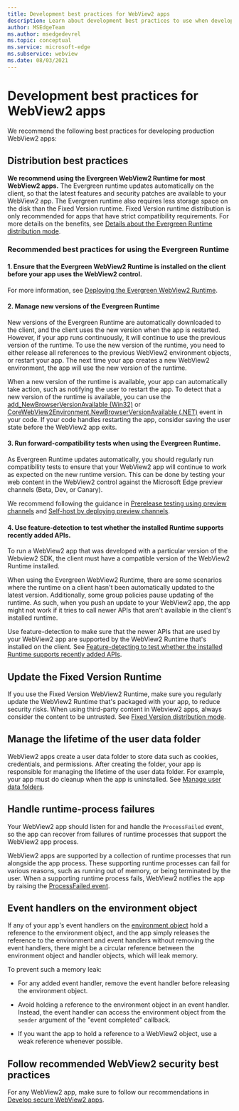 ```yaml
---
title: Development best practices for WebView2 apps
description: Learn about development best practices to use when developing your WebView2 application.
author: MSEdgeTeam
ms.author: msedgedevrel
ms.topic: conceptual
ms.service: microsoft-edge
ms.subservice: webview
ms.date: 08/03/2021
---
```

# Development best practices for WebView2 apps

We recommend the following best practices for developing production WebView2 apps:

## Distribution best practices

**We recommend using the Evergreen WebView2 Runtime for most WebView2 apps.**  The Evergreen runtime updates automatically on the client, so that the latest features and security patches are available to your WebView2 app.  The Evergreen runtime also requires less storage space on the disk than the Fixed Version runtime. Fixed Version runtime distribution is only recommended for apps that have strict compatibility requirements. For more details on the benefits, see [Details about the Evergreen Runtime distribution mode](../concepts/distribution.md#details-about-the-evergreen-runtime-distribution-mode).
 
### Recommended best practices for using the Evergreen Runtime

#### 1. Ensure that the Evergreen WebView2 Runtime is installed on the client before your app uses the WebView2 control.  
For more information, see [Deploying the Evergreen WebView2 Runtime](../concepts/distribution.md#deploying-the-evergreen-webview2-runtime).

#### 2. Manage new versions of the Evergreen Runtime

New versions of the Evergreen Runtime are automatically downloaded to the client, and the client uses the new version when the app is restarted.  However, if your app runs continuously, it will continue to use the previous version of the runtime.  To use the new version of the runtime, you need to either release all references to the previous WebView2 environment objects, or restart your app.  The next time your app creates a new WebView2 environment, the app will use the new version of the runtime. 

When a new version of the runtime is available, your app can automatically take action, such as notifying the user to restart the app.  To detect that a new version of the runtime is available, you can use the [add_NewBrowserVersionAvailable (Win32)](/microsoft-edge/webview2/reference/win32/icorewebview2environment#add_newbrowserversionavailable) or [CoreWebView2Environment.NewBrowserVersionAvailable (.NET)](/dotnet/api/microsoft.web.webview2.core.corewebview2environment.newbrowserversionavailable) event in your code.  If your code handles restarting the app, consider saving the user state before the WebView2 app exits.

#### 3. Run forward-compatibility tests when using the Evergreen Runtime.

As Evergreen Runtime updates automatically, you should regularly run compatibility tests to ensure that your WebView2 app will continue to work as expected on the new runtime version. This can be done by testing your web content in the WebView2 control against the Microsoft Edge preview channels (Beta, Dev, or Canary).  

We recommend following the guidance in [Prerelease testing using preview channels](../how-to/prerelease-testing.md) and [Self-host by deploying preview channels](../how-to/self-hosting.md).

#### 4. Use feature-detection to test whether the installed Runtime supports recently added APIs.

To run a WebView2 app that was developed with a particular version of the Webview2 SDK, the client must have a compatible version of the WebView2 Runtime installed. 

When using the Evergreen WebView2 Runtime, there are some scenarios where the runtime on a client hasn't been automatically updated to the latest version. Additionally, some group policies pause updating of the runtime.  As such, when you push an update to your WebView2 app, the app might not work if it tries to call newer APIs that aren't available in the client's installed runtime.

Use feature-detection to make sure that the newer APIs that are used by your WebView2 app are supported by the WebView2 Runtime that's installed on the client. See [Feature-detecting to test whether the installed Runtime supports recently added APIs](../concepts/versioning.md#feature-detecting-to-test-whether-the-installed-runtime-supports-recently-added-apis).


<!-- ====================================================================== -->
## Update the Fixed Version Runtime

If you use the Fixed Version WebView2 Runtime, make sure you regularly update the WebView2 Runtime that's packaged with your app, to reduce security risks.  When using third-party content in Webview2 apps, always consider the content to be untrusted.  See [Fixed Version distribution mode](../concepts/distribution.md#details-about-the-fixed-version-runtime-distribution-mode).


<!-- ====================================================================== -->
## Manage the lifetime of the user data folder

WebView2 apps create a user data folder to store data such as cookies, credentials, and permissions.  After creating the folder, your app is responsible for managing the lifetime of the user data folder.  For example, your app must do cleanup when the app is uninstalled.  See [Manage user data folders](../concepts/user-data-folder.md).


<!-- ====================================================================== -->
## Handle runtime-process failures

Your WebView2 app should listen for and handle the `ProcessFailed` event, so the app can recover from failures of runtime processes that support the WebView2 app process.

WebView2 apps are supported by a collection of runtime processes that run alongside the app process.  These supporting runtime processes can fail for various reasons, such as running out of memory, or being terminated by the user.  When a supporting runtime process fails, WebView2 notifies the app by raising the [ProcessFailed event](/microsoft-edge/webview2/reference/win32/icorewebview2processfailedeventargs).

<!-- is the Ref link enough, or link to a long section in regular docs? -->


<!-- ====================================================================== -->
## Event handlers on the environment object

If any of your app's event handlers on the [environment object](/microsoft-edge/webview2/reference/win32/webview2-idl#createcorewebview2environment) hold a reference to the environment object, and the app simply releases the reference to the environment and event handlers without removing the event handlers, there might be a circular reference between the environment object and handler objects, which will leak memory.

To prevent such a memory leak:

*  For any added event handler, remove the event handler before releasing the environment object.

*  Avoid holding a reference to the environment object in an event handler.  Instead, the event handler can access the environment object from the `sender` argument of the "event completed" callback.

*  If you want the app to hold a reference to a WebView2 object, use a weak reference whenever possible.


<!-- ====================================================================== -->
## Follow recommended WebView2 security best practices

For any WebView2 app, make sure to follow our recommendations in [Develop secure WebView2 apps](../concepts/security.md).
